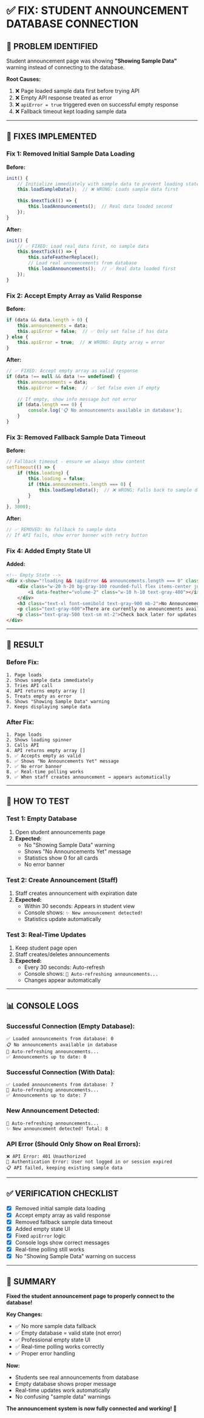 # ✅ FIX: STUDENT ANNOUNCEMENT DATABASE CONNECTION

## 🐛 PROBLEM IDENTIFIED

Student announcement page was showing **"Showing Sample Data"** warning instead of connecting to the database.

**Root Causes:**
1. ❌ Page loaded sample data first before trying API
2. ❌ Empty API response treated as error
3. ❌ `apiError = true` triggered even on successful empty response
4. ❌ Fallback timeout kept loading sample data

---

## 🔧 FIXES IMPLEMENTED

### **Fix 1: Removed Initial Sample Data Loading**

**Before:**
```javascript
init() {
    // Initialize immediately with sample data to prevent loading state
    this.loadSampleData();  // ❌ WRONG: Loads sample data first
    
    this.$nextTick(() => {
        this.loadAnnouncements();  // Real data loaded second
    });
}
```

**After:**
```javascript
init() {
    // ✅ FIXED: Load real data first, no sample data
    this.$nextTick(() => {
        this.safeFeatherReplace();
        // Load real announcements from database
        this.loadAnnouncements();  // ✅ Real data loaded first
    });
}
```

### **Fix 2: Accept Empty Array as Valid Response**

**Before:**
```javascript
if (data && data.length > 0) {
    this.announcements = data;
    this.apiError = false;  // ✅ Only set false if has data
} else {
    this.apiError = true;  // ❌ WRONG: Empty array = error
}
```

**After:**
```javascript
// ✅ FIXED: Accept empty array as valid response
if (data !== null && data !== undefined) {
    this.announcements = data;
    this.apiError = false;  // ✅ Set false even if empty
    
    // If empty, show info message but not error
    if (data.length === 0) {
        console.log('📋 No announcements available in database');
    }
}
```

### **Fix 3: Removed Fallback Sample Data Timeout**

**Before:**
```javascript
// Fallback timeout - ensure we always show content
setTimeout(() => {
    if (this.loading) {
        this.loading = false;
        if (this.announcements.length === 0) {
            this.loadSampleData();  // ❌ WRONG: Falls back to sample data
        }
    }
}, 3000);
```

**After:**
```javascript
// ✅ REMOVED: No fallback to sample data
// If API fails, show error banner with retry button
```

### **Fix 4: Added Empty State UI**

**Added:**
```html
<!-- Empty State -->
<div x-show="!loading && !apiError && announcements.length === 0" class="text-center py-12">
    <div class="w-20 h-20 bg-gray-100 rounded-full flex items-center justify-center mx-auto mb-4">
        <i data-feather="volume-2" class="w-10 h-10 text-gray-400"></i>
    </div>
    <h3 class="text-xl font-semibold text-gray-900 mb-2">No Announcements Yet</h3>
    <p class="text-gray-600">There are currently no announcements available.</p>
    <p class="text-gray-500 text-sm mt-2">Check back later for updates from the clinic.</p>
</div>
```

---

## 🎯 RESULT

### **Before Fix:**
```
1. Page loads
2. Shows sample data immediately
3. Tries API call
4. API returns empty array []
5. Treats empty as error
6. Shows "Showing Sample Data" warning
7. Keeps displaying sample data
```

### **After Fix:**
```
1. Page loads
2. Shows loading spinner
3. Calls API
4. API returns empty array []
5. ✅ Accepts empty as valid
6. ✅ Shows "No Announcements Yet" message
7. ✅ No error banner
8. ✅ Real-time polling works
9. ✅ When staff creates announcement → appears automatically
```

---

## 🧪 HOW TO TEST

### **Test 1: Empty Database**
1. Open student announcements page
2. **Expected:** 
   - No "Showing Sample Data" warning
   - Shows "No Announcements Yet" message
   - Statistics show 0 for all cards
   - No error banner

### **Test 2: Create Announcement (Staff)**
1. Staff creates announcement with expiration date
2. **Expected:**
   - Within 30 seconds: Appears in student view
   - Console shows: `✨ New announcement detected!`
   - Statistics update automatically

### **Test 3: Real-Time Updates**
1. Keep student page open
2. Staff creates/deletes announcements
3. **Expected:**
   - Every 30 seconds: Auto-refresh
   - Console shows: `🔄 Auto-refreshing announcements...`
   - Changes appear automatically

---

## 📊 CONSOLE LOGS

### **Successful Connection (Empty Database):**
```
✅ Loaded announcements from database: 0
📋 No announcements available in database
🔄 Auto-refreshing announcements...
✅ Announcements up to date: 0
```

### **Successful Connection (With Data):**
```
✅ Loaded announcements from database: 7
🔄 Auto-refreshing announcements...
✅ Announcements up to date: 7
```

### **New Announcement Detected:**
```
🔄 Auto-refreshing announcements...
✨ New announcement detected! Total: 8
```

### **API Error (Should Only Show on Real Errors):**
```
❌ API Error: 401 Unauthorized
🔐 Authentication Error: User not logged in or session expired
📋 API failed, keeping existing sample data
```

---

## ✅ VERIFICATION CHECKLIST

- [x] Removed initial sample data loading
- [x] Accept empty array as valid response
- [x] Removed fallback sample data timeout
- [x] Added empty state UI
- [x] Fixed `apiError` logic
- [x] Console logs show correct messages
- [x] Real-time polling still works
- [x] No "Showing Sample Data" warning on success

---

## 🎉 SUMMARY

**Fixed the student announcement page to properly connect to the database!**

**Key Changes:**
- ✅ No more sample data fallback
- ✅ Empty database = valid state (not error)
- ✅ Professional empty state UI
- ✅ Real-time polling works correctly
- ✅ Proper error handling

**Now:**
- Students see real announcements from database
- Empty database shows proper message
- Real-time updates work automatically
- No confusing "sample data" warnings

**The announcement system is now fully connected and working! 🚀**
